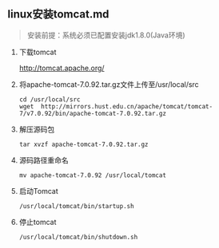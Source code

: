 ## linux安装tomcat.md

> 安装前提：系统必须已配置安装jdk1.8.0(Java环境)

1. 下载tomcat

   http://tomcat.apache.org/

2. 将apache-tomcat-7.0.92.tar.gz文件上传至/usr/local/src

   ```shell
   cd /usr/local/src
   wget  http://mirrors.hust.edu.cn/apache/tomcat/tomcat-7/v7.0.92/bin/apache-tomcat-7.0.92.tar.gz
   ```

3. 解压源码包

   ```shell
   tar xvzf apache-tomcat-7.0.92.tar.gz
   ```

4. 源码路径重命名

   ```shell
   mv apache-tomcat-7.0.92 /usr/local/tomcat
   ```

5. 启动Tomcat

   ```shell
   /usr/local/tomcat/bin/startup.sh
   ```

6. 停止tomcat

   ```shell
   /usr/local/tomcat/bin/shutdown.sh
   ```

   






